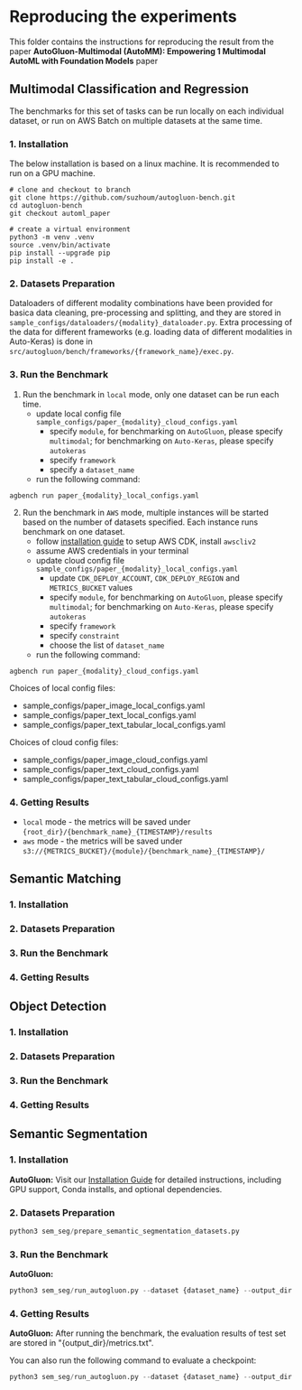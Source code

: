 # Reproducing the experiments
This folder contains the instructions for reproducing the result from the paper **AutoGluon-Multimodal (AutoMM): Empowering 1 Multimodal AutoML with Foundation Models** paper

## Multimodal Classification and Regression
The benchmarks for this set of tasks can be run locally on each individual dataset, or run on AWS Batch on multiple datasets at the same time.
### 1. Installation
The below installation is based on a linux machine. It is recommended to run on a GPU machine. 

```
# clone and checkout to branch
git clone https://github.com/suzhoum/autogluon-bench.git
cd autogluon-bench
git checkout automl_paper

# create a virtual environment
python3 -m venv .venv
source .venv/bin/activate
pip install --upgrade pip
pip install -e .
```
### 2. Datasets Preparation
Dataloaders of different modality combinations have been provided for basica data cleaning, pre-processing and splitting, and they are stored in `sample_configs/dataloaders/{modality}_dataloader.py`. Extra processing of the data for different frameworks (e.g. loading data of different modalities in Auto-Keras) is done in `src/autogluon/bench/frameworks/{framework_name}/exec.py`. 
### 3. Run the Benchmark
1. Run the benchmark in `local` mode, only one dataset can be run each time.
    - update local config file `sample_configs/paper_{modality}_cloud_configs.yaml`
        - specify `module`, for benchmarking on `AutoGluon`, please specify `multimodal`; for benchmarking on `Auto-Keras`, please specify `autokeras`
        - specify `framework`
        - specify a `dataset_name`
    - run the following command:

```
agbench run paper_{modality}_local_configs.yaml
```

2. Run the benchmark in `AWS` mode, multiple instances will be started based on the number of datasets specified. Each instance runs benchmark on one dataset.
    - follow [installation guide](https://github.com/autogluon/autogluon-bench?tab=readme-ov-file#run-benchmarks-on-aws) to setup AWS CDK, install `awscliv2`
    - assume AWS credentials in your terminal
    - update cloud config file `sample_configs/paper_{modality}_local_configs.yaml`
        - update `CDK_DEPLOY_ACCOUNT`, `CDK_DEPLOY_REGION` and `METRICS_BUCKET` values
        - specify `module`, for benchmarking on `AutoGluon`, please specify `multimodal`; for benchmarking on `Auto-Keras`, please specify `autokeras`
        - specify `framework`
        - specify `constraint`
        - choose the list of `dataset_name`
    - run the following command:

```
agbench run paper_{modality}_cloud_configs.yaml
```

Choices of local config files:

- sample_configs/paper_image_local_configs.yaml
- sample_configs/paper_text_local_configs.yaml
- sample_configs/paper_text_tabular_local_configs.yaml

Choices of cloud config files:

- sample_configs/paper_image_cloud_configs.yaml
- sample_configs/paper_text_cloud_configs.yaml
- sample_configs/paper_text_tabular_cloud_configs.yaml


### 4. Getting Results
- `local` mode - the metrics will be saved under `{root_dir}/{benchmark_name}_{TIMESTAMP}/results`
- `aws` mode - the metrics will be saved under `s3://{METRICS_BUCKET}/{module}/{benchmark_name}_{TIMESTAMP}/`

## Semantic Matching
### 1. Installation
### 2. Datasets Preparation
### 3. Run the Benchmark
### 4. Getting Results

## Object Detection
### 1. Installation
### 2. Datasets Preparation
### 3. Run the Benchmark
### 4. Getting Results

## Semantic Segmentation

### 1. Installation
**AutoGluon:**
Visit our [Installation Guide](https://auto.gluon.ai/stable/install.html) for detailed instructions, including GPU support, Conda installs, and optional dependencies.

### 2. Datasets Preparation
```python
python3 sem_seg/prepare_semantic_segmentation_datasets.py
```

### 3. Run the Benchmark
**AutoGluon:**
```python
python3 sem_seg/run_autogluon.py --dataset {dataset_name} --output_dir {output_dir} --seed {seed}
```

### 4. Getting Results
**AutoGluon:**
After running the benchmark, the evaluation results of test set are stored in "{output_dir}/metrics.txt".

You can also run the following command to evaluate a checkpoint:
```python
python3 sem_seg/run_autogluon.py --dataset {dataset_name} --output_dir {output_dir} --ckpt_path {ckpt_path} --eval
```




